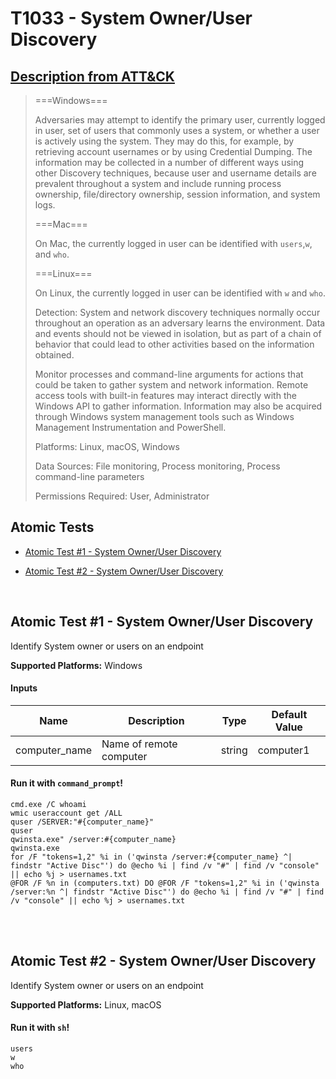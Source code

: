 # T1033 - System Owner/User Discovery
## [Description from ATT&CK](https://attack.mitre.org/wiki/Technique/T1033)
<blockquote>===Windows===

Adversaries may attempt to identify the primary user, currently logged in user, set of users that commonly uses a system, or whether a user is actively using the system. They may do this, for example, by retrieving account usernames or by using Credential Dumping. The information may be collected in a number of different ways using other Discovery techniques, because user and username details are prevalent throughout a system and include running process ownership, file/directory ownership, session information, and system logs.

===Mac===

On Mac, the currently logged in user can be identified with <code>users</code>,<code>w</code>, and <code>who</code>.

===Linux===

On Linux, the currently logged in user can be identified with <code>w</code> and <code>who</code>.

Detection: System and network discovery techniques normally occur throughout an operation as an adversary learns the environment. Data and events should not be viewed in isolation, but as part of a chain of behavior that could lead to other activities based on the information obtained.

Monitor processes and command-line arguments for actions that could be taken to gather system and network information. Remote access tools with built-in features may interact directly with the Windows API to gather information. Information may also be acquired through Windows system management tools such as Windows Management Instrumentation and PowerShell.

Platforms: Linux, macOS, Windows

Data Sources: File monitoring, Process monitoring, Process command-line parameters

Permissions Required: User, Administrator</blockquote>

## Atomic Tests

- [Atomic Test #1 - System Owner/User Discovery](#atomic-test-1---system-owneruser-discovery)

- [Atomic Test #2 - System Owner/User Discovery](#atomic-test-2---system-owneruser-discovery)


<br/>

## Atomic Test #1 - System Owner/User Discovery
Identify System owner or users on an endpoint

**Supported Platforms:** Windows


#### Inputs
| Name | Description | Type | Default Value | 
|------|-------------|------|---------------|
| computer_name | Name of remote computer | string | computer1|

#### Run it with `command_prompt`!
```
cmd.exe /C whoami
wmic useraccount get /ALL
quser /SERVER:"#{computer_name}"
quser
qwinsta.exe" /server:#{computer_name}
qwinsta.exe
for /F "tokens=1,2" %i in ('qwinsta /server:#{computer_name} ^| findstr "Active Disc"') do @echo %i | find /v "#" | find /v "console" || echo %j > usernames.txt
@FOR /F %n in (computers.txt) DO @FOR /F "tokens=1,2" %i in ('qwinsta /server:%n ^| findstr "Active Disc"') do @echo %i | find /v "#" | find /v "console" || echo %j > usernames.txt
```
<br/>
<br/>

## Atomic Test #2 - System Owner/User Discovery
Identify System owner or users on an endpoint

**Supported Platforms:** Linux, macOS


#### Run it with `sh`!
```
users
w
who
```
<br/>
